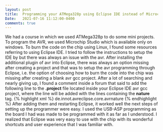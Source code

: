 ```yaml
---
layout: post
title:  Programming your ATMega328p using Eclipse IDE instead of Microchip/Atmel Studio
Date:   2021-07-16 11:12:00-0400
comments: true 
---
```


We had a course in which we used ATMega328p to do some mini projects. To program the AVR, we used Microchip Studio 
which is available only on windows. To burn the code on the chip using Linux, I found some resources referring to using Eclipse IDE.
I tried to follow the instructions to setup the IDE by but there was always an issue with the avr. After installing the additional plugin of 
avr into Eclipse, there was always an option missing after creating a project and that was to setup the avr programming through Eclipse, i.e. 
the option of choosing how to burn the code into the chip was missing after creating a blank avr gcc project. After a lot of searching 
and nearly giving up, I found a comment inside a forum that said to add the following line to the <b>.project</b> file located inside 
your Eclipse IDE avr gcc project, where the line will be added with the lines containing the <b>nature</b> tag.
{% highlight xml %}
<nature> de.innot.avreclipse.core.avrnature </nature>
{% endhighlight %}
After adding them and restarting Eclipse, 
it worked well the next steps of setting up the programmer were easy. I used the USB-ASP programming as the board I had was made to be programmed
with it as far as I understood. I realized that Eclipse was very easy to use with the chip with its wonderful shortcuts and user experience that 
I was familiar with.
